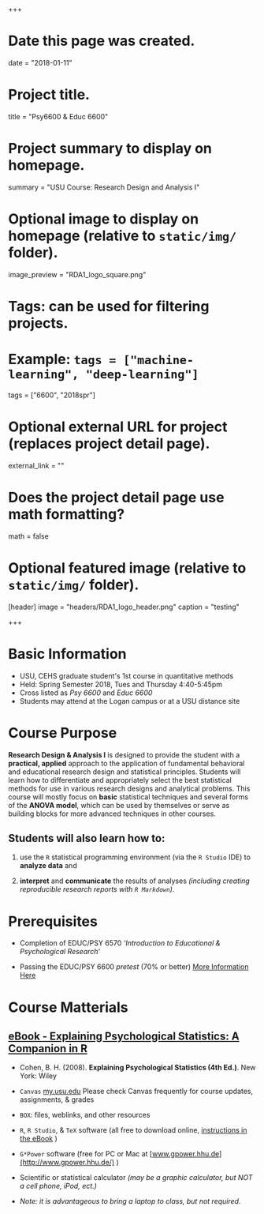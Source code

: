 +++
# Date this page was created.
date = "2018-01-11"

# Project title.
title = "Psy6600 & Educ 6600"

# Project summary to display on homepage.
summary = "USU Course: Research Design and Analysis I"

# Optional image to display on homepage (relative to `static/img/` folder).
image_preview = "RDA1_logo_square.png"

# Tags: can be used for filtering projects.
# Example: `tags = ["machine-learning", "deep-learning"]`
tags = ["6600", "2018spr"]

# Optional external URL for project (replaces project detail page).
external_link = ""

# Does the project detail page use math formatting?
math = false

# Optional featured image (relative to `static/img/` folder).
[header]
image = "headers/RDA1_logo_header.png"
caption = "testing"

+++

# Basic Information

- USU, CEHS graduate student's 1st course in quantitative methods
- Held: Spring Semester 2018, Tues and Thursday 4:40-5:45pm
- Cross listed as *Psy 6600* and *Educ 6600*
- Students may attend at the Logan campus or at a USU distance site


# Course Purpose

**Research Design & Analysis I** is designed to provide the student with a **practical, applied** approach to the application of fundamental behavioral and educational research design and statistical principles. Students will learn how to differentiate and appropriately select the best statistical methods for use in various research designs and analytical problems. This course will mostly focus on **basic** statistical techniques and several forms of the **ANOVA model**, which can be used by themselves or serve as building blocks for more advanced techniques in other courses. 

## Students will also learn how to: 

1. use the `R` statistical programming environment (via the `R Studio` IDE) to **analyze data** and

2. **interpret** and **communicate** the results of analyses *(including creating reproducible research reports with `R Markdown`)*.	



# Prerequisites

-	Completion of EDUC/PSY 6570 *‘Introduction to Educational & Psychological Research’*

-	Passing the EDUC/PSY 6600 *pretest* (70% or better) [More Information Here](http://cehs.usu.edu/research/courses/educ-psy-6600)



# Course Matterials

## [eBook - Explaining Psychological Statistics: A Companion in R](https://sarbearschwartz.github.io/Quant_I/)

-	Cohen, B. H. (2008). **Explaining Psychological Statistics (4th Ed.)**. New York: Wiley

-	`Canvas` [my.usu.edu](https://login.usu.edu/cas/login?service=https%3a%2f%2fmy.usu.edu%2f) Please check Canvas frequently for course updates, assignments, & grades

-	`BOX`: files, weblinks, and other resources

-	`R`, `R Studio`, & `TeX` software (all free to download online, [instructions in the eBook](https://sarbearschwartz.github.io/Quant_I/computer-preparation.html#software-programs) )

-	`G*Power` software (free for PC or Mac at [www.gpower.hhu.de](http://www.gpower.hhu.de/) )

-	Scientific or statistical calculator *(may be a graphic calculator, but NOT a cell phone, iPod, ect.)*

- *Note: it is advantageous to bring a laptop to class, but not required.*

